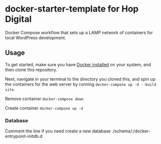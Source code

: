 # docker-starter-template for Hop Digital
Docker Compose workflow that sets up a LAMP network of containers for local WordPress development.

## Usage
To get started, make sure you have [Docker installed](https://docs.docker.com/docker-for-mac/install/) on your system, and then clone this repository.

Next, navigate in your terminal to the directory you cloned this, and spin up the containers for the web server by running `docker-compose up -d --build site`.

Remove container 
`docker-compose down`

Create container 
`docker-compose up -d`

### Database
Comment the line if you need create a new database 
./schema/:/docker-entrypoint-initdb.d 